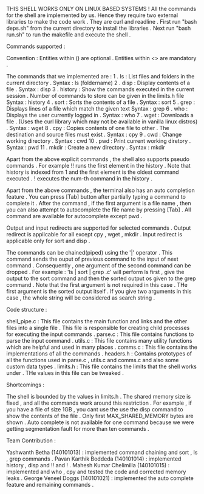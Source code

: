 THIS SHELL WORKS ONLY ON LINUX BASED SYSTEMS !
All the commands for the shell are implemented by us. Hence they require two external libraries to make the code work . They are 
curl and readline . 
First run "bash deps.sh" from the current directory to install the libraries .
Next run "bash run.sh" to run the makefile and execute the shell .

Commands supported : 

Convention : Entities within () are optional . Entities within <> are mandatory .

The commands that we implemented are : 
1 . ls : List files and folders in the current directory .
		 Syntax : ls (foldername)
2 . disp : Display contents of a file .
		 Syntax : disp <filename>
3 . history : Show the commands executed in the current session . Number of commands to store can be given in the limits.h file
		 Syntax : history
4 . sort : Sorts the contents of a file .
 		 Syntax : sort <filename>
5 . grep : Displays lines of a file which match the given text
		 Syntax : grep <filename> <text>
6 . who : Displays the user currently logged in .
		 Syntax : who
7 . wget : Downloads a file . (Uses the curl library which may not be available in vanilla linux distros) .
		 Syntax : wget <url> <filename>
8 . cpy : Copies contents of one file to other . The destination and source files must exist .
		 Syntax : cpy <src> <dst> 
9 . cwd : Change working directory . 
		 Syntax : cwd <directory>
10 . pwd : Print current working diretory .
 		 Syntax : pwd
11 . mkdir : Create a new directory .
		 Syntax : mkdir <directory>

Apart from the above explicit commands , the shell also supports pseudo commands . For example !! runs the first element in the history .
Note that history is indexed from 1 and the first element is the oldest command executed . !<num> executes the num-th command in the 
history .

Apart from the above commands , the terminal also has an auto completion feature . You can press [Tab] button after partially typing a 
command to complete  it . After the command , if the first argument is a file name , then you can also attempt to autocomplete the file
name by pressing [Tab] . All command are available for autocomplete except pwd .

Output and input redirects are supported for selected commands . Output redirect is applicable for all except cpy , wget , mkdir . 
Input redirect is applicable only for sort and disp .

The commands can be chained(piped) using the '|' operator . This command sends the ouput of previous command to the input of next command .
Consequently , one argument of the second command can be dropped . For example : 'ls | sort | grep .c' will perform ls first , give the 
output to the sort command and then the sorted output os given to the grep command . Note that the first argument is not required in this 
case . THe first argument is the sorted output itself . If you give two arguments in this case , the whole string will be considered as 
search string .

Code structure :

shell_pipe.c : This file contains the main function and links and the other files into a single file . This file is responsible for creating
		child processes for executing the input commands .
parse.c : This file contains functions to parse the input command .
utils.c : This file contains many utility functions which are helpful and used in many places .
comms.c : This file contains the implementations of all the commands .
headers.h : Contains prototypes of all the functions used in parse.c , utils.c and comms.c and also some custom data types .
limits.h : This file contains the limits that the shell works under .  THe values in this file can be tweaked .

Shortcomings :

The shell is bounded by the values in limits.h . The shared memory size is fixed , and all the commands work around this restriction .
For example , if you have a file of size 1GB , you cant use the use the disp command to show the contents of the file . Only first 
MAX_SHARED_MEMORY bytes are shown .
Auto complete is not available for one command because we were getting segmentation fault for more than ten commands .

Team Contribution :

Yashwanth Betha (140101013) : implemented command chaining and sort , ls , grep commands .
Pavan Karthik Boddeda (140101014) : implemented history , disp and !! and !<num> .
Mahesh Kumar Chelimilla (140101015) : implemented and who , cpy and tested the code and corrected memory leaks .
George Veneel Doggs (140101021) : implemented the auto complete feature and remaining commands .
